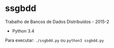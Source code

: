 # ssgbdd
Trabalho de Bancos de Dados Distribuídos - 2015-2

- Python 3.4

Para executar: `./ssgbdd.py` ou `python3 ssgbdd.py`
